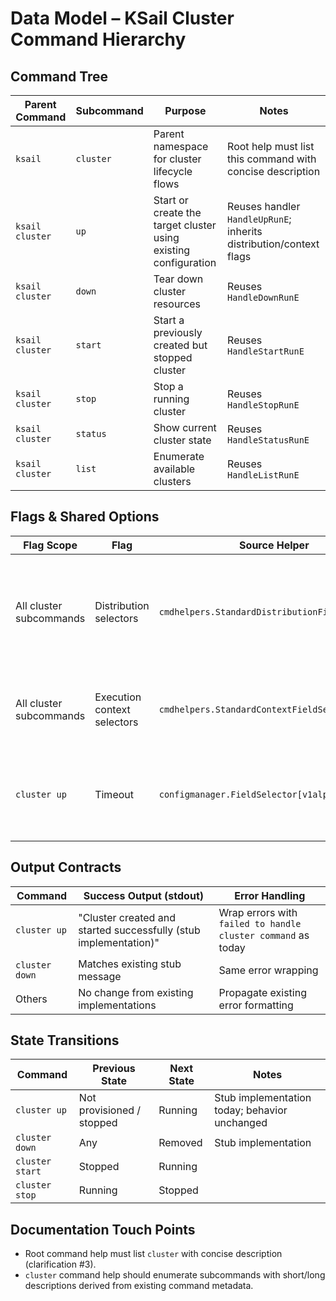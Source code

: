 # Data Model – KSail Cluster Command Hierarchy

## Command Tree

| Parent Command | Subcommand | Purpose | Notes |
|----------------|------------|---------|-------|
| `ksail`        | `cluster`  | Parent namespace for cluster lifecycle flows | Root help must list this command with concise description |
| `ksail cluster` | `up` | Start or create the target cluster using existing configuration | Reuses handler `HandleUpRunE`; inherits distribution/context flags |
| `ksail cluster` | `down` | Tear down cluster resources | Reuses `HandleDownRunE` |
| `ksail cluster` | `start` | Start a previously created but stopped cluster | Reuses `HandleStartRunE` |
| `ksail cluster` | `stop` | Stop a running cluster | Reuses `HandleStopRunE` |
| `ksail cluster` | `status` | Show current cluster state | Reuses `HandleStatusRunE` |
| `ksail cluster` | `list` | Enumerate available clusters | Reuses `HandleListRunE` |
<!-- Note: `reconcile` is intentionally excluded from `ksail cluster` in this refactor. It will be migrated to `ksail workloads reconcile` later. -->

## Flags & Shared Options

| Flag Scope | Flag | Source Helper | Notes |
|------------|------|---------------|-------|
| All cluster subcommands | Distribution selectors | `cmdhelpers.StandardDistributionFieldSelector` | Already attached to each command constructor; ensure migration preserves wiring |
| All cluster subcommands | Execution context selectors | `cmdhelpers.StandardContextFieldSelector` | No changes, but verify they work when nested |
| `cluster up` | Timeout | `configmanager.FieldSelector[v1alpha1.Cluster]` | Default remains `5m`; ensure help text surfaces under new parent |

## Output Contracts

| Command | Success Output (stdout) | Error Handling |
|---------|-------------------------|----------------|
| `cluster up` | "Cluster created and started successfully (stub implementation)" | Wrap errors with `failed to handle cluster command` as today |
| `cluster down` | Matches existing stub message | Same error wrapping |
| Others | No change from existing implementations | Propagate existing error formatting |

## State Transitions

| Command | Previous State | Next State | Notes |
|---------|----------------|------------|-------|
| `cluster up` | Not provisioned / stopped | Running | Stub implementation today; behavior unchanged |
| `cluster down` | Any | Removed | Stub implementation |
| `cluster start` | Stopped | Running | |
| `cluster stop` | Running | Stopped | |

## Documentation Touch Points

- Root command help must list `cluster` with concise description (clarification #3).
- `cluster` command help should enumerate subcommands with short/long descriptions derived from existing command metadata.
